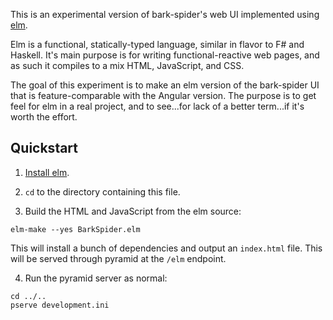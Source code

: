 This is an experimental version of bark-spider's web UI implemented using [elm](elm-lang.org).

Elm is a functional, statically-typed language, similar in flavor to F# and
Haskell. It's main purpose is for writing functional-reactive web pages, and as
such it compiles to a mix HTML, JavaScript, and CSS.

The goal of this experiment is to make an elm version of the bark-spider UI that
is feature-comparable with the Angular version. The purpose is to get feel for
elm in a real project, and to see...for lack of a better term...if it's worth
the effort.

## Quickstart

1. [Install elm](http://elm-lang.org/install).

2. `cd` to the directory containing this file.

3. Build the HTML and JavaScript from the elm source:

```
elm-make --yes BarkSpider.elm
```

This will install a bunch of dependencies and output an `index.html` file. This
will be served through pyramid at the `/elm` endpoint.

4. Run the pyramid server as normal:

```
cd ../..
pserve development.ini
```
